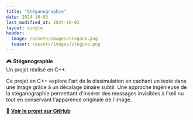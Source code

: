 ```yaml
---
title: "Stéganographie"
date: 2024-10-03
last_modified_at: 2024-10-03
layout: single
header:
  image: /assets/images/stegano.png
  teaser: /assets/images/stegano.png
---
```


🎮 **Stéganographie**  
Un projet réalisé en C++.

Ce projet en C++ explore l'art de la dissimulation en cachant un texte dans une image grâce à un décalage binaire subtil. Une approche ingénieuse de la stéganographie permettant d'insérer des messages invisibles à l'œil nu tout en conservant l'apparence originale de l'image.


🔗 **[Voir le projet sur GitHub](https://github.com/Quest-Education-Group/lyo-t3-gamegear-p1-08)**
